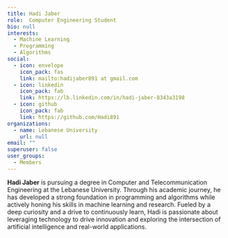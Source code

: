 ```yaml
---
title: Hadi Jaber
role:  Computer Engineering Student
bio: null
interests:
  - Machine Learning
  - Programming
  - Algorithms
social:
  - icon: envelope
    icon_pack: fas
    link: mailto:hadijaber891 at gmail.com
  - icon: linkedin
    icon_pack: fab
    link: https://lb.linkedin.com/in/hadi-jaber-8343a3198
  - icon: github
    icon_pack: fab
    link: https://github.com/Hadi891
organizations:
  - name: Lebanese University
    url: null
email: ""
superuser: false
user_groups:
  - Members
---
```

**Hadi Jaber** is pursuing a degree in Computer and Telecommunication Engineering at the Lebanese University. Through his academic journey, he has developed a strong foundation in programming and algorithms while actively honing his skills in machine learning and research. Fueled by a deep curiosity and a drive to continuously learn, Hadi is passionate about leveraging technology to drive innovation and exploring the intersection of artificial intelligence and real-world applications.
